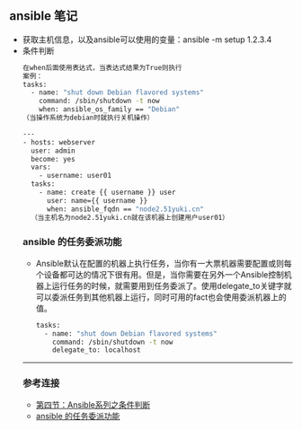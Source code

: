 ## ansible 笔记
- 获取主机信息，以及ansible可以使用的变量：ansible -m setup 1.2.3.4
- 条件判断
  ```bash
  在when后面使用表达式，当表达式结果为True则执行
  案例：
  tasks:
    - name: "shut down Debian flavored systems"
      command: /sbin/shutdown -t now
      when: ansible_os_family == "Debian"
  （当操作系统为debian时就执行关机操作）
  
  ---
  - hosts: webserver
    user: admin
    become: yes
    vars:
      - username: user01
    tasks:
      - name: create {{ username }} user
        user: name={{ username }}
        when: ansible_fqdn == "node2.51yuki.cn"
    （当主机名为node2.51yuki.cn就在该机器上创建用户user01）
  ```
  ### ansible 的任务委派功能
  - Ansible默认在配置的机器上执行任务，当你有一大票机器需要配置或则每个设备都可达的情况下很有用。但是，当你需要在另外一个Ansible控制机器上运行任务的时候，就需要用到任务委派了。使用delegate_to关键字就可以委派任务到其他机器上运行，同时可用的fact也会使用委派机器上的值。
    ```bash
    tasks:
      - name: "shut down Debian flavored systems"
        command: /sbin/shutdown -t now
        delegate_to: localhost
    ```
  ---
  ### 参考连接
  - [第四节：Ansible系列之条件判断](https://www.kancloud.cn/louis1986/ansible/561541)
  - [ansible 的任务委派功能](https://blog.51cto.com/simpledevops/1653191)